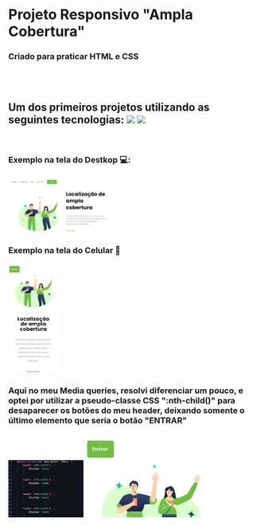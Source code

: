 <h1>Projeto Responsivo "Ampla Cobertura"</h1> 
<h3>Criado para praticar HTML e CSS</h3>
<br>
<br>
<h2>Um dos primeiros projetos utilizando as seguintes tecnologias: <img src="https://cdn-icons-png.flaticon.com/128/174/174854.png" width="30px"> <img src="https://cdn-icons-png.flaticon.com/128/732/732190.png" width="30px">  </h2>

<br>
<h3>Exemplo na tela do Destkop 💻:</h3>
<img src="img/Desktop.jpeg" width="50%">
<br>
<h3>Exemplo na tela do Celular 📱</h3>
<img src="img/vmobile.jpeg" width="20%">
<br>
<h3>Aqui no meu Media queries, resolvi diferenciar um pouco, e optei por utilizar a pseudo-classe CSS ":nth-child()" para desaparecer os botões do meu header, deixando somente o último elemento que seria o botão "ENTRAR"</h3>
<p>
<img src="img/header.jpeg" width="30%">
<img src="img/headerfront.jpeg">
</p>
